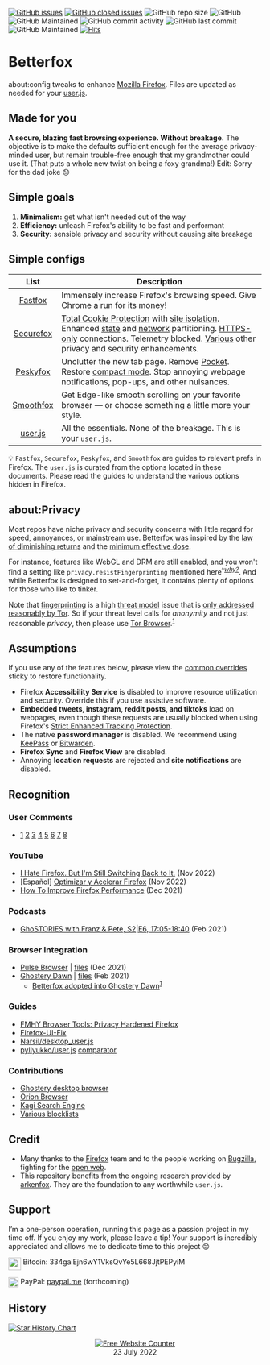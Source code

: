 [![GitHub issues](https://img.shields.io/github/issues/yokoffing/BetterFox)](https://github.com/yokoffing/Better-Fox/issues)
[![GitHub closed issues](https://badgen.net/github/closed-issues/yokoffing/Betterfox?color=green)](https://github.com/yokoffing/Betterfox/issues?q=is%3Aissue+is%3Aclosed)
![GitHub repo size](https://img.shields.io/github/repo-size/yokoffing/Betterfox)
![GitHub](https://img.shields.io/github/license/yokoffing/Betterfox?color=blue)
![GitHub Maintained](https://img.shields.io/badge/Open%20Source-Yes-green)
![GitHub commit activity](https://img.shields.io/github/commit-activity/y/yokoffing/Betterfox)
![GitHub last commit](https://img.shields.io/github/last-commit/yokoffing/Betterfox)
![GitHub Maintained](https://img.shields.io/badge/maintained-yes-green)
[![Hits](https://hits.seeyoufarm.com/api/count/incr/badge.svg?url=https%3A%2F%2Fgithub.com%2Fyokoffing%2FBetter-Fox&count_bg=%2379C83D&title_bg=%23555555&icon=&icon_color=%23E7E7E7&title=hits&edge_flat=false)](https://hits.seeyoufarm.com)

# Betterfox
about:config tweaks to enhance [Mozilla Firefox](https://www.mozilla.org/en-US/firefox/new/ "Firefox Homepage"). Files are updated as needed for your [user.js](http://kb.mozillazine.org/User.js_file).


## Made for you
**A secure, blazing fast browsing experience. Without breakage.** The objective is to make the defaults sufficient enough for the average privacy-minded user, but remain trouble-free enough that my grandmother could use it. <strike>(That puts a whole new twist on being a foxy grandma!)</strike> Edit: Sorry for the dad joke 😓


## Simple goals
1) **Minimalism:** get what isn't needed out of the way
2) **Efficiency:** unleash Firefox's ability to be fast and performant
3) **Security:** sensible privacy and security without causing site breakage


## Simple configs

| List      | Description |
|:---------:|-------------|
| [Fastfox](https://github.com/yokoffing/Betterfox/blob/master/Fastfox.js)   | Immensely increase Firefox's browsing speed. Give Chrome a run for its money!|
| [Securefox](https://github.com/yokoffing/Betterfox/blob/master/Securefox.js) | [Total Cookie Protection](https://blog.mozilla.org/security/2021/02/23/total-cookie-protection/) with [site isolation](https://blog.mozilla.org/security/2021/05/18/introducing-site-isolation-in-firefox/). Enhanced [state](https://developer.mozilla.org/en-US/docs/Web/Privacy/State_Partitioning) and [network](https://blog.mozilla.org/security/2021/01/26/supercookie-protections/) partitioning. [HTTPS-only](https://blog.mozilla.org/security/2020/11/17/firefox-83-introduces-https-only-mode/) connections. Telemetry blocked. [Various](https://blog.mozilla.org/security/) other privacy and security enhancements. |
| [Peskyfox](https://github.com/yokoffing/Betterfox/blob/master/Peskyfox.js)  | Unclutter the new tab page. Remove [Pocket](https://support.mozilla.org/en-US/kb/what-pocket). Restore [compact mode](https://support.mozilla.org/en-US/kb/compact-mode-workaround-firefox). Stop annoying webpage notifications, pop-ups, and other nuisances. |
| [Smoothfox](https://github.com/yokoffing/Betterfox/blob/master/Smoothfox.js) | Get Edge-like smooth scrolling on your favorite browser — or choose something a little more your style. |
| [user.js](https://github.com/yokoffing/Betterfox/blob/master/user.js) | All the essentials. None of the breakage. This is your `user.js`. |

:bulb: `Fastfox`, `Securefox`, `Peskyfox`, and `Smoothfox` are guides to relevant prefs in Firefox. The `user.js` is curated from the options located in these documents. Please read the guides to understand the various options hidden in Firefox.

## about:Privacy
Most repos have niche privacy and security concerns with little regard for speed, annoyances, or mainstream use. Betterfox was inspired by the [law of diminishing returns](https://pmctraining.com/site/wp-content/uploads/2018/04/Law-of-Diminishing-Returns-CHART.png) and the [minimum effective dose](https://medium.com/the-mission/less-is-more-the-minimum-effective-dose-e6d56625931e).

For instance, features like WebGL and DRM are still enabled, and you won't find a setting like `privacy.resistFingerprinting` mentioned here<sup>^[*why?*](https://old.reddit.com/r/firefox/comments/wuqpgi/are_there_any_aboutconfig_tweaks_to_get_smooth/ile3whx/?context=3)</sup>. And while Betterfox is designed to set-and-forget, it contains plenty of options for those who like to tinker.

Note that [fingerprinting](https://smartframe.io/blog/browser-fingerprinting-everything-you-need-to-know/) is a high [threat model](https://thenewoil.org/threatmodel.html) issue that is [only addressed reasonably by Tor](https://github.com/arkenfox/user.js/wiki/3.3-Overrides-%5BTo-RFP-or-Not%5D). So if your threat level calls for _anonymity_ and not just reasonable _privacy_, then please use [Tor Browser](https://www.torproject.org).<sup>[1](https://youtu.be/5NrbdO4yWek?t=4334)</sup>

## Assumptions
If you use any of the features below, please view the [common overrides](https://github.com/yokoffing/Betterfox/issues/87) sticky to restore functionality.
* Firefox **Accessibility Service** is disabled to improve resource utilization and security. Override this if you use assistive software.
* **Embedded tweets, instagram, reddit posts, and tiktoks** load on webpages, even though these requests are usually blocked when using Firefox's [Strict Enhanced Tracking Protection](https://support.mozilla.org/en-US/kb/enhanced-tracking-protection-firefox-desktop#w_strict-enhanced-tracking-protection).
* The native **password manager** is disabled. We recommend using [KeePass](https://addons.mozilla.org/en-US/firefox/addon/keepassxc-browser/) or [Bitwarden](https://addons.mozilla.org/en-US/firefox/addon/bitwarden-password-manager/).
* **Firefox Sync** and **Firefox View** are disabled.
* Annoying **location requests** are rejected and **site notifications** are disabled.

## Recognition

### User Comments
- [1](https://old.reddit.com/r/firefox/comments/xsw0zt/comment/iqo0dbv/?context=3)
[2](https://old.reddit.com/r/browsers/comments/y7w57n/which_browser_do_you_use_on_your_devices/it30hqi/?context=3)
[3](https://www.troddit.com/r/firefox/comments/z5auzi/firefox_not_properly_usingrecognizing_gpu_poor/iy0kru3)
[4](https://www.troddit.com/r/firefox/comments/z5auzi/firefox_not_properly_usingrecognizing_gpu_poor/iy36hyz)
[5](https://old.reddit.com/r/firefox/comments/1030fri/why_does_firefox_feel_slowchoppy/j2wu4ow/)
[6](https://old.reddit.com/r/pcmasterrace/comments/zwioe1/what_browser_will_you_be_using_in_2023_please/j1wmbxo/)
[7](https://old.reddit.com/r/firefox/comments/zodxzx/performance_optimizations_for_firefox/j0memta/?context=2)
[8](https://old.reddit.com/r/browsers/comments/106qwyk/in_contrast_to_previous_post_what_do_you_like/j3irpx0/?context=2)

### YouTube
* [I Hate Firefox. But I'm Still Switching Back to It.](https://www.youtube.com/watch?v=w0SJFED5xK0) (Nov 2022)
* [Español] [Optimizar y Acelerar Firefox](https://www.youtube.com/watch?v=3XtoONmq5_Q) (Nov 2022) 
* [How To Improve Firefox Performance](https://www.youtube.com/watch?v=N8IOJiOFVEk) (Dec 2021)
    
### Podcasts
* [GhoSTORIES with Franz & Pete, S2|E6, 17:05-18:40](https://anchor.fm/ghostories/episodes/S2E6-We-Talking-Ghostery-Dawn----Again-er0q02/a-a4o5vmh) (Feb 2021)

### Browser Integration
* [Pulse Browser](https://github.com/pulse-browser/browser#%EF%B8%8F-credits) | [files](https://github.com/pulse-browser/browser/tree/alpha/src/browser/app/profile) (Dec 2021)
* [Ghostery Dawn](https://github.com/ghostery/user-agent-desktop#community)  | [files](https://github.com/ghostery/user-agent-desktop/tree/main/brands/ghostery/branding/pref) (Feb 2021)
    * [Betterfox adopted into Ghostery Dawn](https://web.archive.org/web/20210509171835/https://www.ghostery.com/ghostery-dawn-update-more/)<sup>[1](https://web.archive.org/web/20210921114333/https://www.ghostery.com/ghostery-dawn-product-update/)</sup>

### Guides
* [FMHY Browser Tools: Privacy Hardened Firefox](https://www.reddit.com/r/FREEMEDIAHECKYEAH/wiki/storage/#wiki_privacy_hardened_firefox)
* [Firefox-UI-Fix](https://github.com/black7375/Firefox-UI-Fix/wiki/Tips#privacy)
* [Narsil/desktop_user.js](https://git.nixnet.services/Narsil/desktop_user.js#thanks)
* [pyllyukko/user.js](https://github.com/pyllyukko/user.js) [comparator](https://jm42.github.io/compare-user.js/)

### Contributions
* [Ghostery desktop browser](https://github.com/ghostery/user-agent-desktop/issues?q=is%3Apr+is%3Aissue+author%3Ayokoffing+)
* [Orion Browser](https://orionfeedback.org/?author=yokoffing)
* [Kagi Search Engine](https://kagifeedback.org/?author=yokoffing)
* [Various blocklists](https://github.com/yokoffing/filterlists#contributions)

## Credit
* Many thanks to the [Firefox](https://www.mozilla.org/en-US/firefox/new/) team and to the people working on [Bugzilla](https://bugzilla.mozilla.org/home), fighting for the [open web](https://docs.openwebsandbox.org/learn/ows-articles/what-is-the-open-web).
* This repository benefits from the ongoing research provided by [arkenfox](https://github.com/arkenfox/user.js). They are the foundation to any worthwhile `user.js`.

## Support
I’m a one-person operation, running this page as a passion project in my time off. If you enjoy my work, please leave a tip! Your support is incredibly appreciated and allows me to dedicate time to this project :blush:

<img align="top" width="25px" src="https://coekuss.com/quietfox/bitcoin.png"> Bitcoin: 334gaiEjn6wY1VksQvYe5L668JjtPEPyiM

<img align="top" width="20px" src="https://coekuss.com/quietfox/paypal.png"> PayPal: [paypal.me](about:blank) (forthcoming)

## History

[![Star History Chart](https://api.star-history.com/svg?repos=yokoffing/Betterfox&type=Date)](https://star-history.com/#yokoffing/Betterfox&Date)


<div align='center'><a href='https://www.websitecounterfree.com'><img src='https://www.websitecounterfree.com/c.php?d=9&id=19653&s=1' border='0' alt='Free Website Counter'></a><br / >
<div align='center'>23 July 2022</div>
